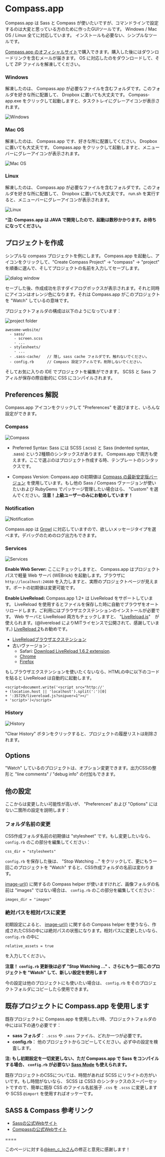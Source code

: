 # Compass.app

Compass.app は Sass と Compass が使いたいですが、コマンドラインで設定するのは大変と思っている方のために作ったGUIツールです。 Windows / Mac OS / Linux 全てに対応しています。 インストールも必要ない、シンプルなツールです。

[Compass.app のオフィシャルサイト](http://compass.handlino.com/)で購入できます。購入した後にはダウンロードリンクを含むメールが届きます。 OS に対応したのをダウンロードして、そして ZIP ファイルを解凍してください。


### Windows
解凍したのは、 Compass.app が必要なファイルを含むフォルダです。このフォルダを好きな所に配置して、 Dropbox に置いても大丈夫です。 Compass-app.exe をクリックして起動しますと、タスクトレイにグレーアイコンが表示されます。


![Windows](windows.jpg)

### Mac OS
解凍したのは、 Compass.app です、好きな所に配置してください。 Dropbox に置いても大丈夫です。 Compass.app をクリックして起動しますと、メニューバーにグレーアイコンが表示されます。


![Mac OS](osx.jpg)

### Linux
解凍したのは、 Compass.app が必要なファイルを含むフォルダです。このフォルダを好きな所に配置して、 Dropbox に置いても大丈夫です。 run.sh を実行すると、メニューバーにグレーアイコンが表示されます。


![Linux](linux.jpg)

***注: Compass.app は JAVA で開発したので、起動は数秒かかります。お待ちになってください。**


## プロジェクトを作成

シンプルな compass プロジェクトを例にします。 Compass.app を起動し、アイコンをクリックして、"Create Compass Project" -> "compass" -> "project" を順番に選んで、そしてプロジェクトの名前を入力してセーブします。

![dialog window](create-project.png)

セーブした後、作成成功を示すダイアログボックスが表示されます。それと同時にアイコンはオレンジ色になります。それは Compass.app がこのプロジェクトを "Watch" しているの意味です。

プロジェクトフォルダの構成は以下のようになっています：

![project folder](project-folder.png)

    awesome-website/
      - sass/
        - screen.scss
        - ...
      - stylesheets/
        - ...
      - .sass-cache/   // 隠し sass cache フォルダです。触れないでください。
      - config.rb      // Compass 設定フアィルです。削除しないでください。

そしてお気に入りの IDE でプロジェクトを編集ができます。 SCSS と Sass フアィルが保存の際自動的に CSS にコンパイルされます。


## Preferences 解説
Compass.app アイコンをクリックして "Preferences" を選びますと、いろんな設定ができます。

### Compass

![Compass](preference-compass.png)

* Preferred Syntax:
Sass には SCSS (.scss) と Sass (indented syntax, .sass) という2種類のシンタックスがあります。 Compass.app で両方も使えます。ここで選ぶのはプロジェクト作成する時、テンプレートのシンタックスです。

* Compass Version:
Compass.app の初期値は [ Compass の最新安定版バージョン](http://compass-style.org/CHANGELOG/) を使用しています。もし他の Sass / Compass ヴァージョンが使いたいおよび RubyGems でパッケージ管理したい場合はら、 "Custom" を選んでください。**注意！上級ユーザーのみにお勧めしています！**

### Notification

![Notification](preference-notification.png)

Compass.app は [Growl](http://growl.info/) に対応していますので、欲しいメッセージタイプを選べます。デバッグのためのログ出力もできます。

### Services

![Services](preference-services.png)

**Enable Web Server:**
ここにチェックしますと、 Compass.app はプロジェクトパスで軽量 Web サーバ (WEBrick) を起動します。ブラウザに `http://localhost:24680` を入力しますと、実際のプロジェクトページが見えます。ポートの初期値は変更可能です。

**Enable LiveReload:**
Compass.app 1.2+ は LiveReload をサポートしています。 LiveReload を使用するとファイルを保存した時に自動でブラウザをオートリロードします。ご利用にはブラウザエクステンションのインストールが必要です。 Web サーバと LiveReload 両方もチェックしますと、 "[LiveReload.js](https://github.com/livereload/livereload-js)"　が使えられます。(@livereload によりMITライセンスで公開されて、感謝しています。) [LiveReload 2](http://livereload.com/)もお勧めです。

* [LiveReloadブラウザエクステンション](http://help.livereload.com/kb/general-use/browser-extensions)
* 古いヴァージョン：
    - Safari: [Download LiveReload 1.6.2 extension](https://github.com/downloads/mockko/livereload/LiveReload-1.6.2.safariextz).
    - [Chrome](https://chrome.google.com/extensions/detail/jnihajbhpnppcggbcgedagnkighmdlei)
    - [Firefox](https://addons.mozilla.org/zh-TW/firefox/addon/livereload/)

もしブラウザエクステンションを使いたくないなら、HTMLの中に以下のコードを貼ると LiveReload は自動的に起動します。

    <script>document.write('<script src="http://'
    + (location.host || 'localhost').split(':')[0]
    + ':35729/livereload.js?snipver=1"></'
    + 'script>')</script>


### History

![History](preference-history.png)

"Clear History" ボタンをクリックすると、プロジェクトの履歴リストは削除されます。


## Options
"Watch" しているのプロジェクトは、オプション変更できます。出力CSSの整形と "line comments" / "debug info" の付加もできます。

## 他の設定
ここからは変更したい可能性が高いが、 "Preferences" および "Options" にはない二箇所の設定を説明します：

### フォルダ名前の変更
CSS作成フォルダ名前の初期値は "stylesheet" です。もし変更したいなら、 `config.rb` のこの部分を編集してください：

    css_dir = "stylesheets"

`config.rb` を保存した後は、 "Stop Watching …" をクリックして、更にもう一回このプロジェクトを "Watch" すると、CSS作成フォルダの名前は変わります。

[image-url()](http://compass-style.org/reference/compass/helpers/urls/#image-url) に関するの Compass helper が使いますけれど、画像フォルダの名前は "images" ではない場合は、 `config.rb` のこの部分を編集してください：

    images_dir = "images"


### 絶対パスを相対パスに変更
初期設定によると、 [image-url()](http://compass-style.org/reference/compass/helpers/urls/#image-url) に関するの Compass helper を使うなら、作成されたCSSの中には絶対パスの状態になります。相対パスに変更したいなら、 `config.rb` の中に

    relative_assets = true

を入力してください。

**注意！ `config.rb` 更新後は必ず "Stop Watching …" 、さらにもう一回このプロジェクトを "Watch" して、新しい設定を使用します**

今の設定は他のプロジェクトにも使いたい場合は、 `config.rb` をそのプロジェクトフォルダにコピーしたら使用できます。


## 既存プロジェクトに Compass.app を使用します
既存プロジェクトに Compass.app を使用したい時、プロジェクトフォルダの中には以下の通り必要です：

* **sass フォルダ**： `.scss` や `.sass` ファイル、どれか一つが必要です。
* **config.rb**： 他のプロジェクトからコピーしてください。必ず中の設定を検査します。

**注: もし初期設定を一切変更しない、ただ Compass.app で Sass をコンパイルする場合、 `config.rb` が必要ない [Sass Mode](https://github.com/handlino/CompassApp/wiki/Sass-mode) も使えられます。**

既存プロジェクトのCSSについては、時間があれば SCSS にリライトの方がいいです。もし時間がないなら、 SCSS は CSS3 のシンタックスのスーパーセットですので、簡単に既存 CSS のファイル名拡張子 `.css` を `.scss` に変更しますや SCSS `@import` を使用すればオッケーです。

## SASS & Compass 参考リンク

* [Sassの公式Webサイト](http://sass-lang.com/)
* [Compassの公式Webサイト](http://compass-style.org/)


====

このページに対する[@ken_c_loさん](https://twitter.com/ken_c_lo)の修正と意見に感謝します！

